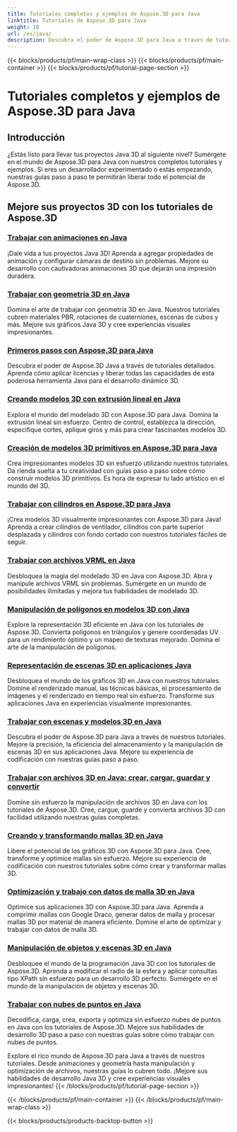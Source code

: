```yaml
---
title: Tutoriales completos y ejemplos de Aspose.3D para Java
linktitle: Tutoriales de Aspose.3D para Java
weight: 10
url: /es/java/
description: Descubra el poder de Aspose.3D para Java a través de tutoriales completos. ¡Mejore sus proyectos Java 3D con tutoriales sobre animaciones, geometría, licencias y más!
---
```


{{< blocks/products/pf/main-wrap-class >}}
{{< blocks/products/pf/main-container >}}
{{< blocks/products/pf/tutorial-page-section >}}

# Tutoriales completos y ejemplos de Aspose.3D para Java

## Introducción

¿Estás listo para llevar tus proyectos Java 3D al siguiente nivel? Sumérgete en el mundo de Aspose.3D para Java con nuestros completos tutoriales y ejemplos. Si eres un desarrollador experimentado o estás empezando, nuestras guías paso a paso te permitirán liberar todo el potencial de Aspose.3D.

## Mejore sus proyectos 3D con los tutoriales de Aspose.3D

### [Trabajar con animaciones en Java](./animations/)

¡Dale vida a tus proyectos Java 3D! Aprenda a agregar propiedades de animación y configurar cámaras de destino sin problemas. Mejore su desarrollo con cautivadoras animaciones 3D que dejarán una impresión duradera.

### [Trabajar con geometría 3D en Java](./geometry/)

Domina el arte de trabajar con geometría 3D en Java. Nuestros tutoriales cubren materiales PBR, rotaciones de cuaterniones, escenas de cubos y más. Mejore sus gráficos Java 3D y cree experiencias visuales impresionantes.

### [Primeros pasos con Aspose.3D para Java](./licensing/)

Descubra el poder de Aspose.3D Java a través de tutoriales detallados. Aprenda cómo aplicar licencias y liberar todas las capacidades de esta poderosa herramienta Java para el desarrollo dinámico 3D.

### [Creando modelos 3D con extrusión lineal en Java](./linear-extrusion/)

Explora el mundo del modelado 3D con Aspose.3D para Java. Domina la extrusión lineal sin esfuerzo. Centro de control, establezca la dirección, especifique cortes, aplique giros y más para crear fascinantes modelos 3D.

### [Creación de modelos 3D primitivos en Aspose.3D para Java](./primitive-3d-models/)

Crea impresionantes modelos 3D sin esfuerzo utilizando nuestros tutoriales. Da rienda suelta a tu creatividad con guías paso a paso sobre cómo construir modelos 3D primitivos. Es hora de expresar tu lado artístico en el mundo del 3D.

### [Trabajar con cilindros en Aspose.3D para Java](./cylinders/)

¡Crea modelos 3D visualmente impresionantes con Aspose.3D para Java! Aprenda a crear cilindros de ventilador, cilindros con parte superior desplazada y cilindros con fondo cortado con nuestros tutoriales fáciles de seguir.

### [Trabajar con archivos VRML en Java](./vrml-files/)

Desbloquea la magia del modelado 3D en Java con Aspose.3D. Abra y manipule archivos VRML sin problemas. Sumérgete en un mundo de posibilidades ilimitadas y mejora tus habilidades de modelado 3D.

### [Manipulación de polígonos en modelos 3D con Java](./polygon/)

Explore la representación 3D eficiente en Java con los tutoriales de Aspose.3D. Convierta polígonos en triángulos y genere coordenadas UV para un rendimiento óptimo y un mapeo de texturas mejorado. Domina el arte de la manipulación de polígonos.

### [Representación de escenas 3D en aplicaciones Java](./rendering-3d-scenes/)

Desbloquea el mundo de los gráficos 3D en Java con nuestros tutoriales. Domine el renderizado manual, las técnicas básicas, el procesamiento de imágenes y el renderizado en tiempo real sin esfuerzo. Transforme sus aplicaciones Java en experiencias visualmente impresionantes.

### [Trabajar con escenas y modelos 3D en Java](./3d-scenes-and-models/)

Descubra el poder de Aspose.3D para Java a través de nuestros tutoriales. Mejore la precisión, la eficiencia del almacenamiento y la manipulación de escenas 3D en sus aplicaciones Java. Mejore su experiencia de codificación con nuestras guías paso a paso.

### [Trabajar con archivos 3D en Java: crear, cargar, guardar y convertir](./load-and-save/)

Domine sin esfuerzo la manipulación de archivos 3D en Java con los tutoriales de Aspose.3D. Cree, cargue, guarde y convierta archivos 3D con facilidad utilizando nuestras guías completas.

### [Creando y transformando mallas 3D en Java](./transforming-3d-meshes/)

Libere el potencial de los gráficos 3D con Aspose.3D para Java. Cree, transforme y optimice mallas sin esfuerzo. Mejore su experiencia de codificación con nuestros tutoriales sobre cómo crear y transformar mallas 3D.

### [Optimización y trabajo con datos de malla 3D en Java](./3d-mesh-data/)

Optimice sus aplicaciones 3D con Aspose.3D para Java. Aprenda a comprimir mallas con Google Draco, generar datos de malla y procesar mallas 3D por material de manera eficiente. Domine el arte de optimizar y trabajar con datos de malla 3D.

### [Manipulación de objetos y escenas 3D en Java](./3d-objects-and-scenes/)

Desbloquee el mundo de la programación Java 3D con los tutoriales de Aspose.3D. Aprenda a modificar el radio de la esfera y aplicar consultas tipo XPath sin esfuerzo para un desarrollo 3D perfecto. Sumérgete en el mundo de la manipulación de objetos y escenas 3D.

### [Trabajar con nubes de puntos en Java](./point-clouds/)

Decodifica, carga, crea, exporta y optimiza sin esfuerzo nubes de puntos en Java con los tutoriales de Aspose.3D. Mejore sus habilidades de desarrollo 3D paso a paso con nuestras guías sobre cómo trabajar con nubes de puntos.

Explore el rico mundo de Aspose.3D para Java a través de nuestros tutoriales. Desde animaciones y geometría hasta manipulación y optimización de archivos, nuestras guías lo cubren todo. ¡Mejore sus habilidades de desarrollo Java 3D y cree experiencias visuales impresionantes!
{{< /blocks/products/pf/tutorial-page-section >}}

{{< /blocks/products/pf/main-container >}}
{{< /blocks/products/pf/main-wrap-class >}}

{{< blocks/products/products-backtop-button >}}
